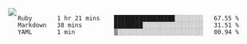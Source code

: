 

<a href="https://github.com/anuraghazra/github-readme-stats">
  <img align="left" src="https://github-readme-stats.vercel.app/api?username=kfly8&count_private=true&show_icons=true&theme=calm" />
</a>


<!--START_SECTION:waka-->

```text
Ruby       1 hr 21 mins    █████████████████░░░░░░░░   67.55 %
Markdown   38 mins         ████████░░░░░░░░░░░░░░░░░   31.51 %
YAML       1 min           ▒░░░░░░░░░░░░░░░░░░░░░░░░   00.94 %
```

<!--END_SECTION:waka-->
